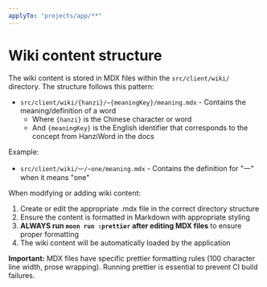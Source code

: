 ```yaml
---
applyTo: "projects/app/**"
---
```


# Wiki content structure

The wiki content is stored in MDX files within the `src/client/wiki/` directory. The structure
follows this pattern:

- `src/client/wiki/{hanzi}/~{meaningKey}/meaning.mdx` - Contains the meaning/definition of a word
  - Where `{hanzi}` is the Chinese character or word
  - And `{meaningKey}` is the English identifier that corresponds to the concept from HanziWord in
    the docs

Example:

- `src/client/wiki/一/~one/meaning.mdx` - Contains the definition for "一" when it means "one"

When modifying or adding wiki content:

1. Create or edit the appropriate .mdx file in the correct directory structure
2. Ensure the content is formatted in Markdown with appropriate styling
3. **ALWAYS run `moon run :prettier` after editing MDX files** to ensure proper formatting
4. The wiki content will be automatically loaded by the application

**Important:** MDX files have specific prettier formatting rules (100 character line width, prose
wrapping). Running prettier is essential to prevent CI build failures.

